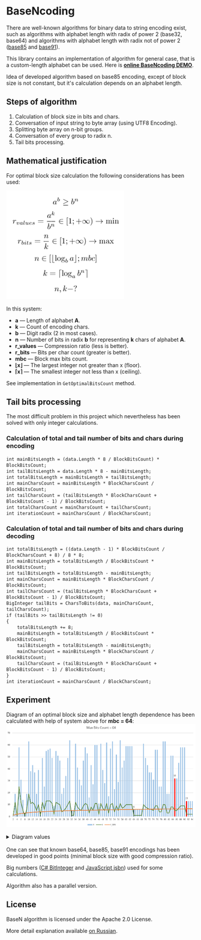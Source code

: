 BaseNcoding
===========

There are well-known algorithms for binary data to string encoding exist, such as algorithms with alphabet length with radix of power 2 (base32, base64) and algorithms with alphabet length with radix not of power 2 ([base85](http://en.wikipedia.org/wiki/Ascii85) and  [base91](http://sourceforge.net/projects/base91/)).

This library contains an implementation of algorithm for general case, that is a custom-length alphabet can be used. Here is [**online BaseNcoding DEMO**](http://kvanttt.github.io/BaseNcoding/).

Idea of developed algorithm based on base85 encoding, except of block size is not constant, but it's calculation depends on an alphabet length.

## Steps of algorithm

1. Calculation of block size in bits and chars.
2. Conversation of input string to byte array (using UTF8 Encoding).
3. Splitting byte array on n-bit groups.
4. Conversation of every group to radix n.
5. Tail bits processing.

## Mathematical justification 

For optimal block size calculation the following considerations has been used:

![System for an optimal block size calculation](Formula.png)

In this system:

* **a** — Length of alphabet **A**.
* **k** — Count of encoding chars.
* **b** — Digit radix (2 in most cases).
* **n** — Number of bits in radix **b** for representing **k** chars of alphabet **A**.
* **r_values** — Compression ratio (less is better).
* **r_bits** — Bits per char count (greater is better).
* **mbc** — Block max bits count.
* **⌊x⌋** — The largest integer not greater than x (floor).
* **⌈x⌉** — The smallest integer not less than x (ceiling).

See implementation in `GetOptimalBitsCount` method.

## Tail bits processing

The most difficult problem in this project which nevertheless has been solved with only integer calculations.

### Calculation of total and tail number of bits and chars during encoding

```CSharp
int mainBitsLength = (data.Length * 8 / BlockBitsCount) * BlockBitsCount;
int tailBitsLength = data.Length * 8 - mainBitsLength;
int totalBitsLength = mainBitsLength + tailBitsLength;
int mainCharsCount = mainBitsLength * BlockCharsCount / BlockBitsCount;
int tailCharsCount = (tailBitsLength * BlockCharsCount + BlockBitsCount - 1) / BlockBitsCount;
int totalCharsCount = mainCharsCount + tailCharsCount;
int iterationCount = mainCharsCount / BlockCharsCount;
```

### Calculation of total and tail number of bits and chars during decoding

```CSharp
int totalBitsLength = ((data.Length - 1) * BlockBitsCount / BlockCharsCount + 8) / 8 * 8;
int mainBitsLength = totalBitsLength / BlockBitsCount * BlockBitsCount;
int tailBitsLength = totalBitsLength - mainBitsLength;
int mainCharsCount = mainBitsLength * BlockCharsCount / BlockBitsCount;
int tailCharsCount = (tailBitsLength * BlockCharsCount + BlockBitsCount - 1) / BlockBitsCount;
BigInteger tailBits = CharsToBits(data, mainCharsCount, tailCharsCount);
if (tailBits >> tailBitsLength != 0)
{
	totalBitsLength += 8;
	mainBitsLength = totalBitsLength / BlockBitsCount * BlockBitsCount;
	tailBitsLength = totalBitsLength - mainBitsLength;
	mainCharsCount = mainBitsLength * BlockCharsCount / BlockBitsCount;
	tailCharsCount = (tailBitsLength * BlockCharsCount + BlockBitsCount - 1) / BlockBitsCount;
}
int iterationCount = mainCharsCount / BlockCharsCount;
```

## Experiment

Diagram of an optimal block size and alphabet length dependence has been calculated with help of system above for **mbc = 64**:
![](Diagram.png)

<details>
    <summary>Diagram values</summary>

| a | n | k | r\_bits | r\_values |
| - | - | - | - | - |
| 2 | 1 | 1 | 1 | 1 |
| 3 | 19 | 12 | 1.5833 | 1.0136 |
| 4 | 2 | 1 | 2 | 1 |
| 5 | 58 | 25 | 2.32 | 1.034 |
| 6 | 31 | 12 | 2.5833 | 1.0136 |
| 7 | 14 | 5 | 2.8 | 1.0258 |
| 8 | 3 | 1 | 3 | 1 |
| 9 | 19 | 6 | 3.1667 | 1.0136 |
| 10 | 63 | 19 | 3.3158 | 1.0842 |
| 11 | 38 | 11 | 3.4545 | 1.038 |
| 12 | 43 | 12 | 3.5833 | 1.0136 |
| 13 | 37 | 10 | 3.7 | 1.0031 |
| 14 | 19 | 5 | 3.8 | 1.0258 |
| 15 | 39 | 10 | 3.9 | 1.0489 |
| 16 | 4 | 1 | 4 | 1 |
| 17 | 49 | 12 | 4.0833 | 1.0349 |
| 18 | 25 | 6 | 4.1667 | 1.0136 |
| 19 | 55 | 13 | 4.2308 | 1.1672 |
| 20 | 56 | 13 | 4.3077 | 1.1369 |
| 21 | 57 | 13 | 4.3846 | 1.0719 |
| 22 | 49 | 11 | 4.4545 | 1.038 |
| 23 | 9 | 2 | 4.5 | 1.0332 |
| 24 | 55 | 12 | 4.5833 | 1.0136 |
| 25 | 51 | 11 | 4.6364 | 1.0588 |
| 26 | 47 | 10 | 4.7 | 1.0031 |
| 27 | 19 | 4 | 4.75 | 1.0136 |
| 28 | 24 | 5 | 4.8 | 1.0258 |
| 29 | 34 | 7 | 4.8571 | 1.0041 |
| 30 | 49 | 10 | 4.9 | 1.0489 |
| 31 | 64 | 13 | 4.9231 | 1.3237 |
| 32 | 5 | 1 | 5 | 1 |
| 33 | 5 | 1 | 5 | 1.0313 |
| 34 | 61 | 12 | 5.0833 | 1.0349 |
| 35 | 41 | 8 | 5.125 | 1.024 |
| 36 | 31 | 6 | 5.1667 | 1.0136 |
| 37 | 26 | 5 | 5.2 | 1.0333 |
| 38 | 47 | 9 | 5.2222 | 1.1739 |
| 39 | 58 | 11 | 5.2727 | 1.1015 |
| 40 | 53 | 10 | 5.3 | 1.1642 |
| 41 | 16 | 3 | 5.3333 | 1.0517 |
| 42 | 43 | 8 | 5.375 | 1.1008 |
| 43 | 27 | 5 | 5.4 | 1.0953 |
| 44 | 60 | 11 | 5.4545 | 1.038 |
| 45 | 60 | 11 | 5.4545 | 1.329 |
| 46 | 11 | 2 | 5.5 | 1.0332 |
| 47 | 61 | 11 | 5.5455 | 1.0721 |
| 48 | 39 | 7 | 5.5714 | 1.0679 |
| 49 | 28 | 5 | 5.6 | 1.0523 |
| 50 | 62 | 11 | 5.6364 | 1.0588 |
| 51 | 17 | 3 | 5.6667 | 1.012 |
| 52 | 57 | 10 | 5.7 | 1.0031 |
| 53 | 63 | 11 | 5.7273 | 1.005 |
| 54 | 23 | 4 | 5.75 | 1.0136 |
| 55 | 52 | 9 | 5.7778 | 1.0226 |
| 56 | 29 | 5 | 5.8 | 1.0258 |
| 57 | 64 | 11 | 5.8182 | 1.1187 |
| 58 | 41 | 7 | 5.8571 | 1.0041 |
| 59 | 47 | 8 | 5.875 | 1.0433 |
| 60 | 59 | 10 | 5.9 | 1.0489 |
| 61 | 59 | 10 | 5.9 | 1.2375 |
| 62 | 59 | 10 | 5.9 | 1.456 |
| 63 | 59 | 10 | 5.9 | 1.7086 |
| 64 | 6 | 1 | 6 | 1 |
| 65 | 6 | 1 | 6 | 1.0156 |
| 66 | 6 | 1 | 6 | 1.0313 |
| 67 | 6 | 1 | 6 | 1.0469 |
| 68 | 6 | 1 | 6 | 1.0625 |
| 69 | 61 | 10 | 6.1 | 1.0609 |
| 70 | 49 | 8 | 6.125 | 1.024 |
| 71 | 43 | 7 | 6.1429 | 1.034 |
| 72 | 37 | 6 | 6.1667 | 1.0136 |
| 73 | 37 | 6 | 6.1667 | 1.1011 |
| 74 | 31 | 5 | 6.2 | 1.0333 |
| 75 | 56 | 9 | 6.2222 | 1.042 |
| 76 | 56 | 9 | 6.2222 | 1.1739 |
| 77 | 25 | 4 | 6.25 | 1.0476 |
| 78 | 25 | 4 | 6.25 | 1.1031 |
| 79 | 63 | 10 | 6.3 | 1.0266 |
| 80 | 63 | 10 | 6.3 | 1.1642 |
| 81 | 19 | 3 | 6.3333 | 1.0136 |
| 82 | 19 | 3 | 6.3333 | 1.0517 |
| 83 | 51 | 8 | 6.375 | 1.0002 |
| 84 | 51 | 8 | 6.375 | 1.1008 |
| 85 | 32 | 5 | 6.4 | 1.0331 |
| 86 | 32 | 5 | 6.4 | 1.0953 |
| 87 | 45 | 7 | 6.4286 | 1.0722 |
| 88 | 58 | 9 | 6.4444 | 1.098 |
| 89 | 58 | 9 | 6.4444 | 1.2155 |
| 90 | 58 | 9 | 6.4444 | 1.3441 |
| 91 | 13 | 2 | 6.5 | 1.0109 |
| 92 | 13 | 2 | 6.5 | 1.0332 |
| 93 | 13 | 2 | 6.5 | 1.0558 |
| 94 | 13 | 2 | 6.5 | 1.0786 |

</details>
<br>
One can see that known base64, base85, base91 encodings has been developed in good points (minimal block size with good compression ratio).

Big numbers ([C# BitInteger](https://msdn.microsoft.com/en-us/library/system.numerics.biginteger(v=vs.110).aspx) and [JavaScript jsbn](https://github.com/andyperlitch/jsbn)) used for some calculations.

Algorithm also has a parallel version.

## License

BaseN algorithm is licensed under the Apache 2.0 License.

More detail explanation available [on Russian](http://habrahabr.ru/post/219993/).
